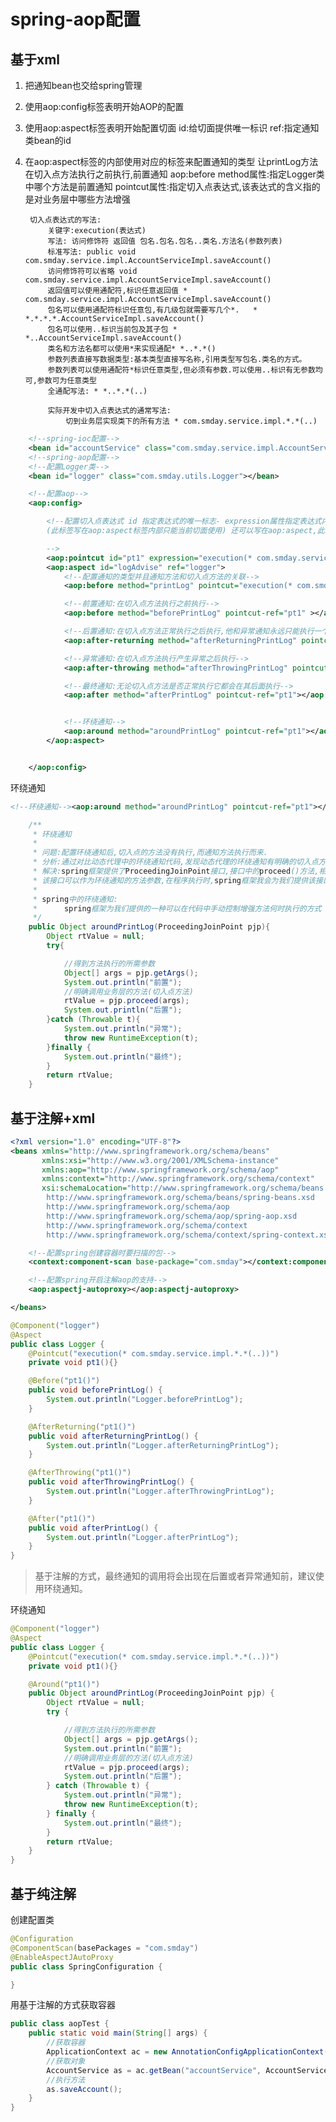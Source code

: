# spring-aop配置

## 基于xml

1. 把通知bean也交给spring管理
2. 使用aop:config标签表明开始AOP的配置
3. 使用aop:aspect标签表明开始配置切面
    id:给切面提供唯一标识
    ref:指定通知类bean的id
4. 在aop:aspect标签的内部使用对应的标签来配置通知的类型
    让printLog方法在切入点方法执行之前执行,前置通知   aop:before
        method属性:指定Logger类中哪个方法是前置通知
        pointcut属性:指定切入点表达式,该表达式的含义指的是对业务层中哪些方法增强

        切入点表达式的写法:
            关键字:execution(表达式)
            写法: 访问修饰符 返回值 包名.包名.包名..类名.方法名(参数列表)
            标准写法: public void com.smday.service.impl.AccountServiceImpl.saveAccount()
            访问修饰符可以省略 void com.smday.service.impl.AccountServiceImpl.saveAccount()
            返回值可以使用通配符,标识任意返回值 * com.smday.service.impl.AccountServiceImpl.saveAccount()
            包名可以使用通配符标识任意包,有几级包就需要写几个*.   * *.*.*.*.AccountServiceImpl.saveAccount()
            包名可以使用..标识当前包及其子包 * *..AccountServiceImpl.saveAccount()
            类名和方法名都可以使用*来实现通配* *..*.*()
            参数列表直接写数据类型:基本类型直接写名称,引用类型写包名.类名的方式。
            参数列表可以使用通配符*标识任意类型,但必须有参数.可以使用..标识有无参数均可,参数可为任意类型
            全通配写法: * *..*.*(..)
        
            实际开发中切入点表达式的通常写法:
                切到业务层实现类下的所有方法 * com.smday.service.impl.*.*(..)

```xml
	<!--spring-ioc配置-->
    <bean id="accountService" class="com.smday.service.impl.AccountServiceImpl"></bean>
    <!--spring-aop配置-->
    <!--配置Logger类-->
    <bean id="logger" class="com.smday.utils.Logger"></bean>

    <!--配置aop-->
    <aop:config>

        <!--配置切入点表达式 id 指定表达式的唯一标志- expression属性指定表达式内容
        (此标签写在aop:aspect标签内部只能当前切面使用) 还可以写在aop:aspect,此时所有切面可用

        -->
        <aop:pointcut id="pt1" expression="execution(* com.smday.service.impl.*.*(..))"></aop:pointcut>
        <aop:aspect id="logAdvise" ref="logger">
            <!--配置通知的类型并且通知方法和切入点方法的关联-->
            <aop:before method="printLog" pointcut="execution(* com.smday.service.impl.*.*(..))"></aop:before>

            <!--前置通知:在切入点方法执行之前执行-->
            <aop:before method="beforePrintLog" pointcut-ref="pt1" ></aop:before>

            <!--后置通知:在切入点方法正常执行之后执行,他和异常通知永远只能执行一个-->
            <aop:after-returning method="afterReturningPrintLog" pointcut-ref="pt1" ></aop:after-returning>

            <!--异常通知:在切入点方法执行产生异常之后执行-->
            <aop:after-throwing method="afterThrowingPrintLog" pointcut-ref="pt1"></aop:after-throwing>

            <!--最终通知:无论切入点方法是否正常执行它都会在其后面执行-->
            <aop:after method="afterPrintLog" pointcut-ref="pt1"></aop:after>


            <!--环绕通知-->
            <aop:around method="aroundPrintLog" pointcut-ref="pt1"></aop:around>
        </aop:aspect>


    </aop:config>
```

环绕通知

```xml
<!--环绕通知--><aop:around method="aroundPrintLog" pointcut-ref="pt1"></aop:around>
```

```java
    /**
     * 环绕通知
     *
     * 问题:配置环绕通知后,切入点的方法没有执行,而通知方法执行而来.
     * 分析:通过对比动态代理中的环绕通知代码,发现动态代理的环绕通知有明确的切入点方法调用,而我们代码中没有.
     * 解决:spring框架提供了ProceedingJoinPoint接口,接口中的proceed()方法,相当于明确调用切入点方法.
     * 该接口可以作为环绕通知的方法参数,在程序执行时,spring框架我会为我们提供该接口的实现类供我们调用
     *
     * spring中的环绕通知:
     *      spring框架为我们提供的一种可以在代码中手动控制增强方法何时执行的方式
     */
    public Object aroundPrintLog(ProceedingJoinPoint pjp){
        Object rtValue = null;
        try{

            //得到方法执行的所需参数
            Object[] args = pjp.getArgs();
            System.out.println("前置");
            //明确调用业务层的方法(切入点方法)
            rtValue = pjp.proceed(args);
            System.out.println("后置");
        }catch (Throwable t){
            System.out.println("异常");
            throw new RuntimeException(t);
        }finally {
            System.out.println("最终");
        }
        return rtValue;
    }
```

## 基于注解+xml

```xml
<?xml version="1.0" encoding="UTF-8"?>
<beans xmlns="http://www.springframework.org/schema/beans"
       xmlns:xsi="http://www.w3.org/2001/XMLSchema-instance"
       xmlns:aop="http://www.springframework.org/schema/aop"
       xmlns:context="http://www.springframework.org/schema/context"
       xsi:schemaLocation="http://www.springframework.org/schema/beans
        http://www.springframework.org/schema/beans/spring-beans.xsd
        http://www.springframework.org/schema/aop
        http://www.springframework.org/schema/aop/spring-aop.xsd
        http://www.springframework.org/schema/context
        http://www.springframework.org/schema/context/spring-context.xsd">

    <!--配置spring创建容器时要扫描的包-->
    <context:component-scan base-package="com.smday"></context:component-scan>

    <!--配置spring开启注解aop的支持-->
    <aop:aspectj-autoproxy></aop:aspectj-autoproxy>

</beans>
```

```java
@Component("logger")
@Aspect
public class Logger {
    @Pointcut("execution(* com.smday.service.impl.*.*(..))")
    private void pt1(){}

    @Before("pt1()")
    public void beforePrintLog() {
        System.out.println("Logger.beforePrintLog");
    }

    @AfterReturning("pt1()")
    public void afterReturningPrintLog() {
        System.out.println("Logger.afterReturningPrintLog");
    }

    @AfterThrowing("pt1()")
    public void afterThrowingPrintLog() {
        System.out.println("Logger.afterThrowingPrintLog");
    }

    @After("pt1()")
    public void afterPrintLog() {
        System.out.println("Logger.afterPrintLog");
    }
}
```

> 基于注解的方式，最终通知的调用将会出现在后置或者异常通知前，建议使用环绕通知。

环绕通知

```java
@Component("logger")
@Aspect
public class Logger {
    @Pointcut("execution(* com.smday.service.impl.*.*(..))")
    private void pt1(){}

    @Around("pt1()")
    public Object aroundPrintLog(ProceedingJoinPoint pjp) {
        Object rtValue = null;
        try {

            //得到方法执行的所需参数
            Object[] args = pjp.getArgs();
            System.out.println("前置");
            //明确调用业务层的方法(切入点方法)
            rtValue = pjp.proceed(args);
            System.out.println("后置");
        } catch (Throwable t) {
            System.out.println("异常");
            throw new RuntimeException(t);
        } finally {
            System.out.println("最终");
        }
        return rtValue;
    }
}
```

## 基于纯注解

创建配置类

```java
@Configuration
@ComponentScan(basePackages = "com.smday")
@EnableAspectJAutoProxy
public class SpringConfiguration {

}
```

用基于注解的方式获取容器

```java
public class aopTest {
    public static void main(String[] args) {
        //获取容器
        ApplicationContext ac = new AnnotationConfigApplicationContext(SpringConfiguration.class);
        //获取对象
        AccountService as = ac.getBean("accountService", AccountService.class);
        //执行方法
        as.saveAccount();
    }
}
```

